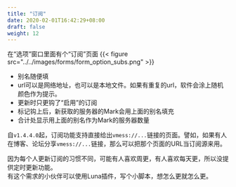 ```yaml
---
title: "订阅"
date: 2020-02-01T16:42:29+08:00
draft: false
weight: 12
---
```


在“选项”窗口里面有个“订阅”页面
{{< figure src="../../images/forms/form_option_subs.png" >}}

 * 别名随便填
 * url可以是网络地址，也可以是本地文件。如果有重复的url，软件会涂上随机颜色作为提示。
 * 更新时只更钩了“启用”的订阅
 * 标记钩上后，新获取的服务器的Mark会用上面的别名填充
 * 合计处显示用上面的别名作为Mark的服务器数量

自`v1.4.4.0`起，订阅功能支持直接给出`vmess://...`链接的页面。譬如，如果有人在博客、论坛分享`vmess://...`链接，那么可以把那个页面的URL当订阅源来用。  

因为每个人更新订阅的习惯不同，可能有人喜欢周更，有人喜欢每天更，所以没提供定时更新功能。  
有这个需求的小伙伴可以使用Luna插件，写个小脚本，想怎么更就怎么更。  